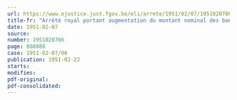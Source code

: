 ```yaml
---
url: https://www.ejustice.just.fgov.be/eli/arrete/1951/02/07/1951020706/justel
title-fr: "Arrêté royal portant augmentation du montant nominal des bons de caisse et obligations à émettre par la Société nationale de Crédit à l'Industrie"
date: 1951-02-07
source:
number: 1951020706
page: 888888
case: 1951-02-07/06
publication: 1951-02-22
starts:
modifies:
pdf-original:
pdf-consolidated:
---
```


